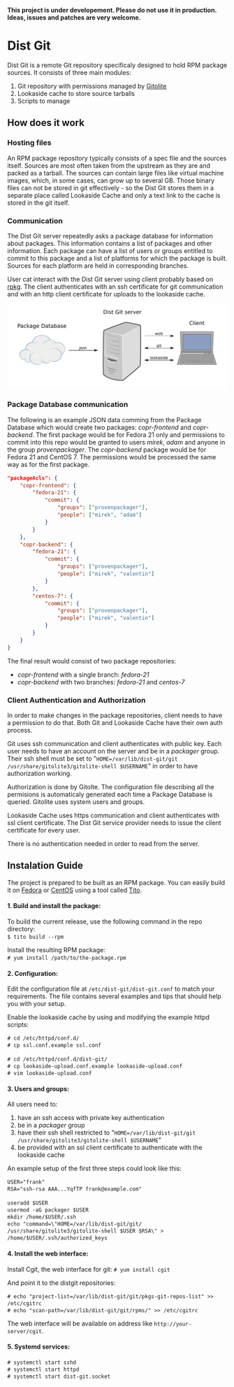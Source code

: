 **This project is under developement. Please do not use it in production. Ideas, issues and patches are very welcome.**

Dist Git
========

Dist Git is a remote Git repository specificaly designed to hold RPM package sources. It consists of three main modules:

 1. Git repository with permissions managed by [Gitolite](http://gitolite.com/gitolite/index.html)
 2. Lookaside cache to store source tarballs
 3. Scripts to manage

How does it work
----------------

### Hosting files

An RPM package repository typically consists of a spec file and the sources itself. Sources are most often taken from the upstream as they are and packed as a tarball. The sources can contain large files like virtual machine images, which, in some cases, can grow up to several GB. Those binary files can not be stored in git effectively - so the Dist Git stores them in a separate place called Lookaside Cache and only a text link to the cache is stored in the git itself.

### Communication

The Dist Git server repeatedly asks a package database for information about packages. This information contains a list of packages and other information. Each package can have a list of users or groups entitled to commit to this package and a list of platforms for which the package is built. Sources for each platform are held in corresponding branches.

User cat interact with the Dist Git server using client probably based on [rpkg](https://fedorahosted.org/rpkg/). The client authenticates with an ssh certificate for git communication and with an http client certificate for uploads to the lookaside cache.

![server-communication](/images/server-communication.png)

### Package Database communication
The following is an example JSON data comming from the Package Database which would create two packages: *copr-frontend* and *copr-backend*. The first package would be for Fedora 21 only and permissions to commit into this repo would be granted to users *mirek*, *adam* and anyone in the group *provenpackager*. The *copr-backend* package would be for Fedora 21 and CentOS 7. The permissions would be processed the same way as for the first package.

```JSON
"packageAcls": {
    "copr-frontend": {
        "fedora-21": {
            "commit": {
                "groups": ["provenpackager"],
                "people": ["mirek", "adam"]
            }
        }
    },
    "copr-backend": {
        "fedora-21": {
            "commit": {
                "groups": ["provenpackager"],
                "people": ["mirek", "valentin"]
            }
        },
        "centos-7": {
            "commit": {
                "groups": ["provenpackager"],
                "people": ["mirek", "valentin"]
            }
        }
    }
}
```

The final result would consist of two package repositories:
- *copr-frontend* with a single branch: *fedora-21*
- *copr-backend* with two branches: *fedora-21* and *centos-7*

### Client Authentication and Authorization

In order to make changes in the package repositories, client needs to have a permission to do that. Both Git and Lookaside Cache have their own auth process.

Git uses ssh communication and client authenticates with public key. Each user needs to have an account on the server and be in a *packager* group. Their ssh shell must be set to "`HOME=/var/lib/dist-git/git /usr/share/gitolite3/gitolite-shell $USERNAME`" in order to have authorization working.

Authorization is done by Gitolte. The configuration file describing all the permisions is automaticaly generated each time a Package Database is queried. Gitolite uses system users and groups.

Lookaside Cache uses https communication and client authenticates with ssl client certificate. The Dist Git service provider needs to issue the client certificate for every user.

There is no authentication needed in order to read from the server.


Instalation Guide 
-----------------

The project is prepared to be built as an RPM package. You can easily build it on [Fedora](https://getfedora.org/) or [CentOS](https://www.centos.org/) using a tool called [Tito](https://github.com/dgoodwin/tito).

#### 1. Build and install the package:

To build the current release, use the following command in the repo directory:  
`$ tito build --rpm`  

Install the resulting RPM package:  
`# yum install /path/to/the-package.rpm`  

#### 2. Configuration:

Edit the configuration file at `/etc/dist-git/dist-git.conf` to match your requirements. The file contains several examples and tips that should help you with your setup.

Enable the lookaside cache by using and modifying the example httpd scripts:
```
# cd /etc/httpd/conf.d/
# cp ssl.conf.example ssl.conf

# cd /etc/httpd/conf.d/dist-git/
# cp lookaside-upload.conf.example lookaside-upload.conf
# vim lookaside-upload.conf
```

#### 3. Users and groups:

All users need to:
 1. have an ssh access with private key authentication
 2. be in a *packager* group
 3. have their ssh shell restricted to "`HOME=/var/lib/dist-git/git /usr/share/gitolite3/gitolite-shell $USERNAME`"
 4. be provided with an ssl client certificate to authenticate with the lookaside cache

An example setup of the first three steps could look like this:
```
USER="frank"
RSA="ssh-rsa AAA...YqfTP frank@example.com"

useradd $USER
usermod -aG packager $USER
mkdir /home/$USER/.ssh
echo "command=\"HOME=/var/lib/dist-git/git/ /usr/share/gitolite3/gitolite-shell $USER $RSA\" > /home/$USER/.ssh/authorized_keys
```

#### 4. Install the web interface:

Install Cgit, the web interface for git:
`# yum install cgit`  

And point it to the distgit repositories:  
```
# echo "project-list=/var/lib/dist-git/git/pkgs-git-repos-list" >> /etc/cgitrc
# echo "scan-path=/var/lib/dist-git/git/rpms/" >> /etc/cgitrc
```

The web interface will be available on address like `http://your-server/cgit`.

#### 5. Systemd services:

```
# systemctl start sshd
# systemctl start httpd
# systemctl start dist-git.socket
```
